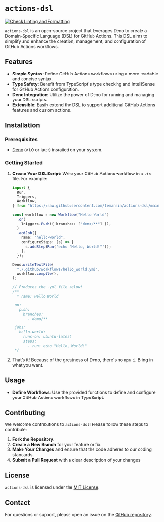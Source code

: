 # `actions-dsl`

[![Check Linting and Formatting](https://github.com/temannin/actions-dsl/actions/workflows/lint.yml/badge.svg?branch=main&event=push)](https://github.com/temannin/actions-dsl/actions/workflows/lint.yml)

`actions-dsl` is an open-source project that leverages Deno to create a
Domain-Specific Language (DSL) for GitHub Actions. This DSL aims to simplify and
enhance the creation, management, and configuration of GitHub Actions workflows.

## Features

- **Simple Syntax**: Define GitHub Actions workflows using a more readable and
  concise syntax.
- **Type Safety**: Benefit from TypeScript's type checking and IntelliSense for
  GitHub Actions configuration.
- **Deno Integration**: Utilize the power of Deno for running and managing your
  DSL scripts.
- **Extensible**: Easily extend the DSL to support additional GitHub Actions
  features and custom actions.

## Installation

### Prerequisites

- [Deno](https://deno.land/) (v1.0 or later) installed on your system.

### Getting Started

1. **Create Your DSL Script**: Write your GitHub Actions workflow in a `.ts`
   file. For example:
   ```typescript
   import {
     Run,
     Triggers,
     Workflow,
   } from "https://raw.githubusercontent.com/temannin/actions-dsl/main/mod.ts";

   const workflow = new Workflow("Hello World")
     .on(
       Triggers.Push({ branches: ["demo/**"] }),
     )
     .addJob({
       name: "hello-world",
       configureSteps: (s) => {
         s.addStep(Run('echo "Hello, World!"'));
       },
     });

   Deno.writeTextFile(
     "./.github/workflows/hello_world.yml",
     workflow.compile(),
   );

   // Produces the .yml file below!
   /**
     * name: Hello World

    on:
      push:
        branches:
          - demo/**

    jobs:
      hello-world:
        runs-on: ubuntu-latest
        steps:
          - run: echo "Hello, World!"
    */
   ```

2. That's it! Because of the greatness of Deno, there's no `npm i`. Bring in
   what you want.

## Usage

- **Define Workflows**: Use the provided functions to define and configure your
  GitHub Actions workflows in TypeScript.

## Contributing

We welcome contributions to `actions-dsl`! Please follow these steps to
contribute:

1. **Fork the Repository**.
2. **Create a New Branch** for your feature or fix.
3. **Make Your Changes** and ensure that the code adheres to our coding
   standards.
4. **Submit a Pull Request** with a clear description of your changes.

## License

`actions-dsl` is licensed under the [MIT License](LICENSE).

## Contact

For questions or support, please open an issue on the
[GitHub repository](https://github.com/temannin/actions-dsl/issues).
